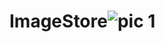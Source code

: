 # ImageStore![pic 1](https://github.com/iamankit555/ImageStore/assets/55355863/3ed69dc5-179b-4770-8381-250e12e93c7f)
